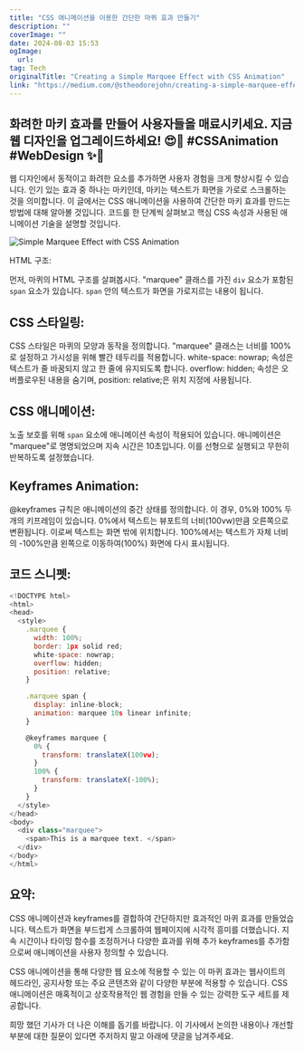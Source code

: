 ```yaml
---
title: "CSS 애니메이션을 이용한 간단한 마퀴 효과 만들기"
description: ""
coverImage: ""
date: 2024-08-03 15:53
ogImage: 
  url: 
tag: Tech
originalTitle: "Creating a Simple Marquee Effect with CSS Animation"
link: "https://medium.com/@stheodorejohn/creating-a-simple-marquee-effect-with-css-animation-bbd52bb0dbf8"
---
```




## 화려한 마키 효과를 만들어 사용자들을 매료시키세요. 지금 웹 디자인을 업그레이드하세요! 😍🌟 #CSSAnimation #WebDesign ✨🎉

웹 디자인에서 동적이고 화려한 요소를 추가하면 사용자 경험을 크게 향상시킬 수 있습니다. 인기 있는 효과 중 하나는 마키인데, 마키는 텍스트가 화면을 가로로 스크롤하는 것을 의미합니다. 이 글에서는 CSS 애니메이션을 사용하여 간단한 마키 효과를 만드는 방법에 대해 알아볼 것입니다. 코드를 한 단계씩 살펴보고 핵심 CSS 속성과 사용된 애니메이션 기술을 설명할 것입니다.

![Simple Marquee Effect with CSS Animation](/assets/img/CreatingaSimpleMarqueeEffectwithCSSAnimation_0.png)

HTML 구조:

<div class="content-ad"></div>

먼저, 마퀴의 HTML 구조를 살펴봅시다. "marquee" 클래스를 가진 `div` 요소가 포함된 `span` 요소가 있습니다. `span` 안의 텍스트가 화면을 가로지르는 내용이 됩니다.

## CSS 스타일링:

CSS 스타일은 마퀴의 모양과 동작을 정의합니다. "marquee" 클래스는 너비를 100%로 설정하고 가시성을 위해 빨간 테두리를 적용합니다. white-space: nowrap; 속성은 텍스트가 줄 바꿈되지 않고 한 줄에 유지되도록 합니다. overflow: hidden; 속성은 오버플로우된 내용을 숨기며, position: relative;은 위치 지정에 사용됩니다.

## CSS 애니메이션:

<div class="content-ad"></div>

노출 보호를 위해 `span` 요소에 애니메이션 속성이 적용되어 있습니다. 애니메이션은 "marquee"로 명명되었으며 지속 시간은 10초입니다. 이를 선형으로 실행되고 무한히 반복하도록 설정했습니다.

## Keyframes Animation:

@keyframes 규칙은 애니메이션의 중간 상태를 정의합니다. 이 경우, 0%와 100% 두 개의 키프레임이 있습니다. 0%에서 텍스트는 뷰포트의 너비(100vw)만큼 오른쪽으로 변환됩니다. 이로써 텍스트는 화면 밖에 위치합니다. 100%에서는 텍스트가 자체 너비의 -100%만큼 왼쪽으로 이동하여(100%) 화면에 다시 표시됩니다.

## 코드 스니펫:

<div class="content-ad"></div>

```js
<!DOCTYPE html>
<html>
<head>
  <style>
    .marquee {
      width: 100%;
      border: 1px solid red;
      white-space: nowrap;
      overflow: hidden;
      position: relative;
    }

    .marquee span {
      display: inline-block;
      animation: marquee 10s linear infinite;
    }

    @keyframes marquee {
      0% {
        transform: translateX(100vw);
      }
      100% {
        transform: translateX(-100%);
      }
    }
  </style>
</head>
<body>
  <div class="marquee">
    <span>This is a marquee text. </span>
  </div>
</body>
</html>
```

## 요약:

CSS 애니메이션과 keyframes를 결합하여 간단하지만 효과적인 마퀴 효과를 만들었습니다. 텍스트가 화면을 부드럽게 스크롤하여 웹페이지에 시각적 흥미를 더했습니다. 지속 시간이나 타이밍 함수를 조정하거나 다양한 효과를 위해 추가 keyframes를 추가함으로써 애니메이션을 사용자 정의할 수 있습니다.

CSS 애니메이션을 통해 다양한 웹 요소에 적용할 수 있는 이 마퀴 효과는 웹사이트의 헤드라인, 공지사항 또는 주요 콘텐츠와 같이 다양한 부분에 적용할 수 있습니다. CSS 애니메이션은 매혹적이고 상호작용적인 웹 경험을 만들 수 있는 강력한 도구 세트를 제공합니다.

<div class="content-ad"></div>

희망 했던 기사가 더 나은 이해를 돕기를 바랍니다. 이 기사에서 논의한 내용이나 개선할 부분에 대한 질문이 있다면 주저하지 말고 아래에 댓글을 남겨주세요.
